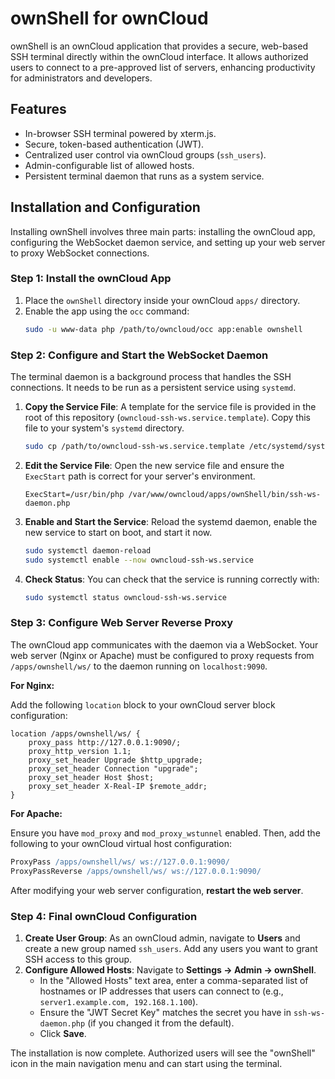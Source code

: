 # ownShell for ownCloud

ownShell is an ownCloud application that provides a secure, web-based SSH terminal directly within the ownCloud interface. It allows authorized users to connect to a pre-approved list of servers, enhancing productivity for administrators and developers.

## Features

-   In-browser SSH terminal powered by xterm.js.
-   Secure, token-based authentication (JWT).
-   Centralized user control via ownCloud groups (`ssh_users`).
-   Admin-configurable list of allowed hosts.
-   Persistent terminal daemon that runs as a system service.

## Installation and Configuration

Installing ownShell involves three main parts: installing the ownCloud app, configuring the WebSocket daemon service, and setting up your web server to proxy WebSocket connections.

### Step 1: Install the ownCloud App

1.  Place the `ownShell` directory inside your ownCloud `apps/` directory.
2.  Enable the app using the `occ` command:
    ```bash
    sudo -u www-data php /path/to/owncloud/occ app:enable ownshell
    ```

### Step 2: Configure and Start the WebSocket Daemon

The terminal daemon is a background process that handles the SSH connections. It needs to be run as a persistent service using `systemd`.

1.  **Copy the Service File**: A template for the service file is provided in the root of this repository (`owncloud-ssh-ws.service.template`). Copy this file to your system's `systemd` directory.
    ```bash
    sudo cp /path/to/owncloud-ssh-ws.service.template /etc/systemd/system/owncloud-ssh-ws.service
    ```
2.  **Edit the Service File**: Open the new service file and ensure the `ExecStart` path is correct for your server's environment.
    ```
    ExecStart=/usr/bin/php /var/www/owncloud/apps/ownShell/bin/ssh-ws-daemon.php
    ```
3.  **Enable and Start the Service**: Reload the systemd daemon, enable the new service to start on boot, and start it now.
    ```bash
    sudo systemctl daemon-reload
    sudo systemctl enable --now owncloud-ssh-ws.service
    ```
4.  **Check Status**: You can check that the service is running correctly with:
    ```bash
    sudo systemctl status owncloud-ssh-ws.service
    ```

### Step 3: Configure Web Server Reverse Proxy

The ownCloud app communicates with the daemon via a WebSocket. Your web server (Nginx or Apache) must be configured to proxy requests from `/apps/ownshell/ws/` to the daemon running on `localhost:9090`.

**For Nginx:**

Add the following `location` block to your ownCloud server block configuration:

```nginx
location /apps/ownshell/ws/ {
    proxy_pass http://127.0.0.1:9090/;
    proxy_http_version 1.1;
    proxy_set_header Upgrade $http_upgrade;
    proxy_set_header Connection "upgrade";
    proxy_set_header Host $host;
    proxy_set_header X-Real-IP $remote_addr;
}
```

**For Apache:**

Ensure you have `mod_proxy` and `mod_proxy_wstunnel` enabled. Then, add the following to your ownCloud virtual host configuration:

```apache
ProxyPass /apps/ownshell/ws/ ws://127.0.0.1:9090/
ProxyPassReverse /apps/ownshell/ws/ ws://127.0.0.1:9090/
```

After modifying your web server configuration, **restart the web server**.

### Step 4: Final ownCloud Configuration

1.  **Create User Group**: As an ownCloud admin, navigate to **Users** and create a new group named `ssh_users`. Add any users you want to grant SSH access to this group.
2.  **Configure Allowed Hosts**: Navigate to **Settings -> Admin -> ownShell**.
    *   In the "Allowed Hosts" text area, enter a comma-separated list of hostnames or IP addresses that users can connect to (e.g., `server1.example.com, 192.168.1.100`).
    *   Ensure the "JWT Secret Key" matches the secret you have in `ssh-ws-daemon.php` (if you changed it from the default).
    *   Click **Save**.

The installation is now complete. Authorized users will see the "ownShell" icon in the main navigation menu and can start using the terminal.

